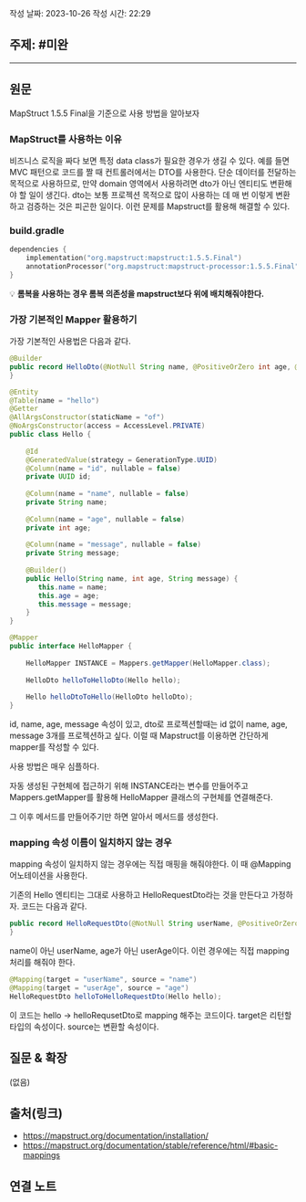 
작성 날짜: 2023-10-26
작성 시간: 22:29

## 주제: #미완

----
## 원문

MapStruct 1.5.5 Final을 기준으로 사용 방법을 알아보자


### MapStruct를 사용하는 이유

비즈니스 로직을 짜다 보면 특정 data class가 필요한 경우가 생길 수 있다. 예를 들면 MVC 패턴으로 코드를 짤 때 컨트롤러에서는 DTO를 사용한다. 단순 데이터를 전달하는 목적으로 사용하므로, 만약 domain 영역에서 사용하려면 dto가 아닌 엔티티도 변환해야 할 일이 생긴다. dto는 보통 프로젝션 목적으로 많이 사용하는 데 매 번 이렇게 변환하고 검증하는 것은 피곤한 일이다. 이런 문제를 Mapstruct를 활용해 해결할 수 있다.

### build.gradle
```kotlin
dependencies {
	implementation("org.mapstruct:mapstruct:1.5.5.Final")
	annotationProcessor("org.mapstruct:mapstruct-processor:1.5.5.Final")
}
```


💡 **롬복을 사용하는 경우 롬복 의존성을 mapstruct보다 위에 배치해줘야한다.**
### 가장 기본적인 Mapper 활용하기

가장 기본적인 사용법은 다음과 같다.

```java
@Builder  
public record HelloDto(@NotNull String name, @PositiveOrZero int age, @Size(min = 5, max = 10) String message) {  
}
```

```java
@Entity  
@Table(name = "hello")  
@Getter  
@AllArgsConstructor(staticName = "of")  
@NoArgsConstructor(access = AccessLevel.PRIVATE)  
public class Hello {  
  
    @Id  
    @GeneratedValue(strategy = GenerationType.UUID)  
    @Column(name = "id", nullable = false)  
    private UUID id;  
  
    @Column(name = "name", nullable = false)  
    private String name;  
  
    @Column(name = "age", nullable = false)  
    private int age;  
  
    @Column(name = "message", nullable = false)  
    private String message;  
  
    @Builder()  
    public Hello(String name, int age, String message) {  
       this.name = name;  
       this.age = age;  
       this.message = message;  
    }  
}
```

```java
@Mapper  
public interface HelloMapper {  
  
    HelloMapper INSTANCE = Mappers.getMapper(HelloMapper.class);  
  
    HelloDto helloToHelloDto(Hello hello);  
  
    Hello helloDtoToHello(HelloDto helloDto);  
}
```

id, name, age, message 속성이 있고, dto로 프로젝션할때는 id 없이 name, age, message 3개를 프로젝션하고 싶다. 이럴 때 Mapstruct를 이용하면 간단하게 mapper를 작성할 수 있다.

사용 방법은 매우 심플하다.

자동 생성된 구현체에 접근하기 위해 INSTANCE라는 변수를 만들어주고 Mappers.getMapper를 활용해 HelloMapper 클래스의 구현체를 연결해준다.

그 이후 메서드를 만들어주기만 하면 알아서 메서드를 생성한다.


### mapping 속성 이름이 일치하지 않는 경우

mapping 속성이 일치하지 않는 경우에는 직접 매핑을 해줘야한다. 이 때 @Mapping 어노테이션을 사용한다.

기존의 Hello 엔티티는 그대로 사용하고 HelloRequestDto라는 것을 만든다고 가정하자. 코드는 다음과 같다.

```java
public record HelloRequestDto(@NotNull String userName, @PositiveOrZero int userAge) {  
}
```

name이 아닌 userName, age가 아닌 userAge이다. 이런 경우에는 직접 mapping 처리를 해줘야 한다.

```java
@Mapping(target = "userName", source = "name")  
@Mapping(target = "userAge", source = "age")  
HelloRequestDto helloToHelloRequestDto(Hello hello);
```

이 코드는 hello -> helloRequsetDto로 mapping 해주는 코드이다. target은 리턴할 타입의 속성이다.
source는 변환할 속성이다. 


## 질문 & 확장

(없음)

## 출처(링크)
- https://mapstruct.org/documentation/installation/
- https://mapstruct.org/documentation/stable/reference/html/#basic-mappings

## 연결 노트










